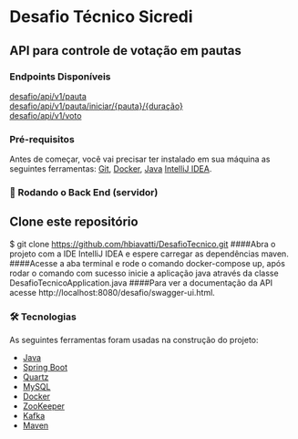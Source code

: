 # Desafio Técnico Sicredi

## API para controle de votação em pautas

### Endpoints Disponíveis
<a href="#pauta">desafio/api/v1/pauta</a><br/>
<a href="#iniciarVotacao">desafio/api/v1/pauta/iniciar/{pauta}/{duração}</a><br/>
<a href="#votar">desafio/api/v1/voto</a><br/>

### Pré-requisitos

Antes de começar, você vai precisar ter instalado em sua máquina as seguintes ferramentas:
[Git](https://git-scm.com), [Docker](https://www.docker.com/products/docker-desktop), [Java](https://docs.aws.amazon.com/corretto/latest/corretto-17-ug/downloads-list.html)
[IntelliJ IDEA](https://www.jetbrains.com/pt-br/idea/download/).

### 🎲 Rodando o Back End (servidor)
## Clone este repositório
$ git clone <https://github.com/hbiavatti/DesafioTecnico.git>
####Abra o projeto com a IDE IntelliJ IDEA e espere carregar as dependências maven.
####Acesse a aba terminal e rode o comando docker-compose up, após rodar o comando com sucesso inicie a aplicação java através da classe DesafioTecnicoApplication.java
####Para ver a documentação da API acesse http://localhost:8080/desafio/swagger-ui.html.

### 🛠 Tecnologias

As seguintes ferramentas foram usadas na construção do projeto:

- [Java](https://aws.amazon.com/pt/corretto/)
- [Spring Boot](https://spring.io/projects/spring-boot)
- [Quartz](http://www.quartz-scheduler.org/)
- [MySQL](https://www.mysql.com/)
- [Docker](https://www.docker.com/products/docker-desktop)
- [ZooKeeper](https://zookeeper.apache.org/)
- [Kafka](https://kafka.apache.org/)
- [Maven](https://maven.apache.org/)